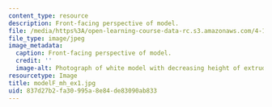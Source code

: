 ```yaml
---
content_type: resource
description: Front-facing perspective of model.
file: /media/https%3A/open-learning-course-data-rc.s3.amazonaws.com/4-111-introduction-to-architecture-environmental-design-spring-2014/837d27b2fa30995a8e84de83090ab833_modelF_mh_ex1.jpg
file_type: image/jpeg
image_metadata:
  caption: Front-facing perspective of model.
  credit: ''
  image-alt: Photograph of white model with decreasing height of extruded planes.
resourcetype: Image
title: modelF_mh_ex1.jpg
uid: 837d27b2-fa30-995a-8e84-de83090ab833
---
```

